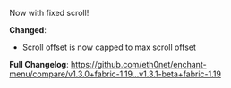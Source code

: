 Now with fixed scroll!

**Changed**:
- Scroll offset is now capped to max scroll offset

**Full Changelog**: https://github.com/eth0net/enchant-menu/compare/v1.3.0+fabric-1.19...v1.3.1-beta+fabric-1.19
